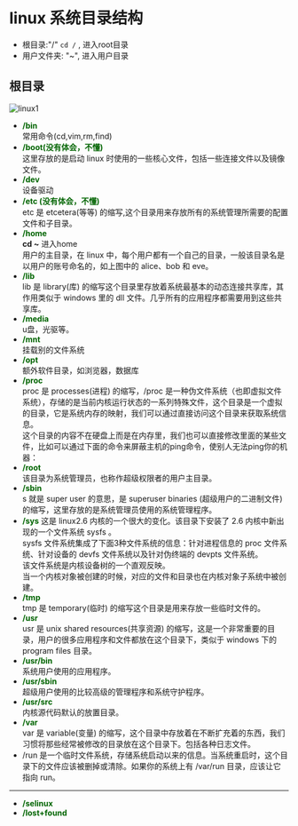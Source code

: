 # linux 系统目录结构


- 根目录:"/" `cd /` , 进入root目录
- 用户文件夹: "~", 进入用户目录

## 根目录

![linux1](linux目录结构.png)

- **<font color = "darkgreen">/bin</font>**  
  常用命令(cd,vim,rm,find)
- **<font color = "darkgreen">/boot(没有体会，不懂)</font>**  
  这里存放的是启动 linux 时使用的一些核心文件，包括一些连接文件以及镜像文件。
- **<font color = "darkgreen">/dev</font>**  
  设备驱动
- **<font color = "darkgreen">/etc (没有体会，不懂)</font>**  
  etc 是 etcetera(等等) 的缩写,这个目录用来存放所有的系统管理所需要的配置文件和子目录。
- **<font color = "darkgreen">/home</font>**  
  **cd ~** 进入home  
  用户的主目录，在 linux 中，每个用户都有一个自己的目录，一般该目录名是以用户的账号命名的，如上图中的 alice、bob 和 eve。
- **<font color = "darkgreen">/lib</font>**  
  lib 是 library(库) 的缩写这个目录里存放着系统最基本的动态连接共享库，其作用类似于 windows 里的 dll 文件。几乎所有的应用程序都需要用到这些共享库。
- **<font color = "darkgreen">/media</font>**  
  u盘，光驱等。
- **<font color = "darkgreen">/mnt</font>**  
  挂载别的文件系统
- **<font color = "darkgreen">/opt</font>**  
  额外软件目录，如浏览器，数据库
- **<font color = "darkgreen">/proc</font>**  
  proc 是 processes(进程) 的缩写，/proc 是一种伪文件系统（也即虚拟文件系统），存储的是当前内核运行状态的一系列特殊文件，这个目录是一个虚拟的目录，它是系统内存的映射，我们可以通过直接访问这个目录来获取系统信息。  
  这个目录的内容不在硬盘上而是在内存里，我们也可以直接修改里面的某些文件，比如可以通过下面的命令来屏蔽主机的ping命令，使别人无法ping你的机器：
- **<font color = "darkgreen">/root</font>**  
  该目录为系统管理员，也称作超级权限者的用户主目录。
- **<font color = "darkgreen">/sbin</font>**  
  s 就是 super user 的意思，是 superuser binaries (超级用户的二进制文件) 的缩写，这里存放的是系统管理员使用的系统管理程序。
- **<font color = "darkgreen">/sys</font>**
  这是 linux2.6 内核的一个很大的变化。该目录下安装了 2.6 内核中新出现的一个文件系统 sysfs 。  
  sysfs 文件系统集成了下面3种文件系统的信息：针对进程信息的 proc 文件系统、针对设备的 devfs 文件系统以及针对伪终端的 devpts 文件系统。  
  该文件系统是内核设备树的一个直观反映。  
  当一个内核对象被创建的时候，对应的文件和目录也在内核对象子系统中被创建。  
- **<font color = "darkgreen">/tmp</font>**  
  tmp 是 temporary(临时) 的缩写这个目录是用来存放一些临时文件的。
- **<font color = "darkgreen">/usr</font>**  
  usr 是 unix shared resources(共享资源) 的缩写，这是一个非常重要的目录，用户的很多应用程序和文件都放在这个目录下，类似于 windows 下的 program files 目录。
- **<font color = "darkgreen">/usr/bin</font>**  
  系统用户使用的应用程序。
- **<font color = "darkgreen">/usr/sbin</font>**  
  超级用户使用的比较高级的管理程序和系统守护程序。
- **<font color = "darkgreen">/usr/src</font>**  
  内核源代码默认的放置目录。
- **<font color = "darkgreen">/var</font>**  
  var 是 variable(变量) 的缩写，这个目录中存放着在不断扩充着的东西，我们习惯将那些经常被修改的目录放在这个目录下。包括各种日志文件。
- /run
  是一个临时文件系统，存储系统启动以来的信息。当系统重启时，这个目录下的文件应该被删掉或清除。如果你的系统上有 /var/run 目录，应该让它指向 run。

***

- **<font color = "darkgreen">/selinux</font>**  
- **<font color = "darkgreen">/lost+found</font>**  